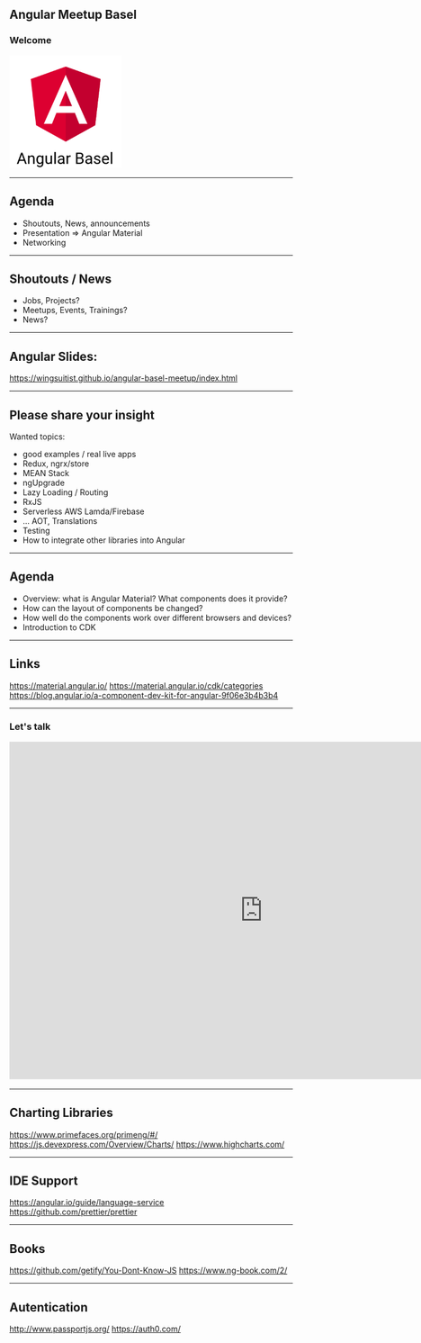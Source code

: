## Angular Meetup Basel

### Welcome

<img src="theme/assets/angular2-basel.png" style="height:200px">

----

## Agenda

*   Shoutouts, News, announcements
*   Presentation => Angular Material
*   Networking


----

## Shoutouts / News

*   Jobs, Projects?
*   Meetups, Events, Trainings?
*   News?


----

## Angular Slides:

<https://wingsuitist.github.io/angular-basel-meetup/index.html>

----

## Please share your insight

Wanted topics:

*   good examples / real live apps
*   Redux, ngrx/store
*   MEAN Stack
*   ngUpgrade
*   Lazy Loading / Routing
*   RxJS
*   Serverless AWS Lamda/Firebase
*   ... AOT, Translations
*   Testing
*   How to integrate other libraries into Angular


---

## Agenda

*   Overview: what is Angular Material? What components does it provide?
*   How can the layout of components be changed?
*   How well do the components work over different browsers and devices?
*   Introduction to CDK

----

## Links
<https://material.angular.io/>
<https://material.angular.io/cdk/categories>
<https://blog.angular.io/a-component-dev-kit-for-angular-9f06e3b4b3b4>

---

### Let's talk

<iframe src="https://giphy.com/embed/26ufbjVtvdCaikoP6" width="900" height="600" frameBorder="0" class="giphy-embed" allowFullScreen></iframe>


----

## Charting Libraries
<https://www.primefaces.org/primeng/#/>
<https://js.devexpress.com/Overview/Charts/>
<https://www.highcharts.com/>

----

## IDE Support
<https://angular.io/guide/language-service>
<https://github.com/prettier/prettier>

----

## Books
<https://github.com/getify/You-Dont-Know-JS>
<https://www.ng-book.com/2/>

----

## Autentication
<http://www.passportjs.org/>
<https://auth0.com/>
